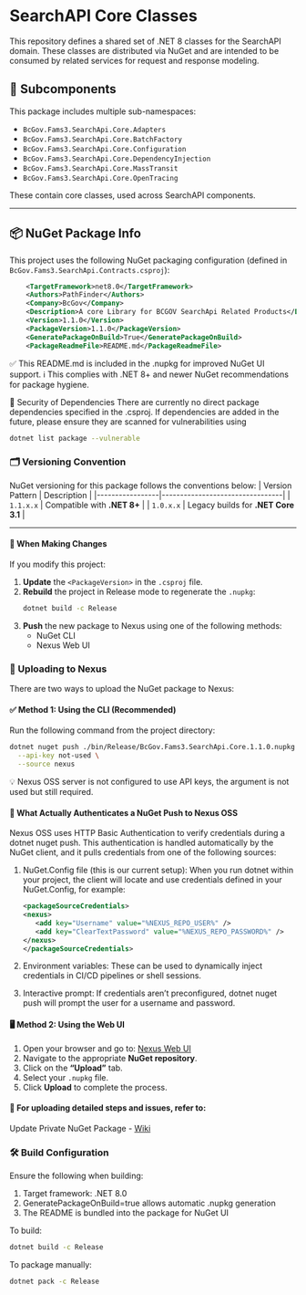 # SearchAPI Core Classes

This repository defines a shared set of .NET 8 classes for the SearchAPI domain. These classes are distributed via NuGet and are intended to be consumed by related services for request and response modeling.

## 🧩 Subcomponents

This package includes multiple sub-namespaces:

- `BcGov.Fams3.SearchApi.Core.Adapters`
- `BcGov.Fams3.SearchApi.Core.BatchFactory`
- `BcGov.Fams3.SearchApi.Core.Configuration`
- `BcGov.Fams3.SearchApi.Core.DependencyInjection`
- `BcGov.Fams3.SearchApi.Core.MassTransit`
- `BcGov.Fams3.SearchApi.Core.OpenTracing`

These contain core classes, used across SearchAPI components.

---

## 📦 NuGet Package Info

This project uses the following NuGet packaging configuration (defined in `BcGov.Fams3.SearchApi.Contracts.csproj`):

```xml
    <TargetFramework>net8.0</TargetFramework>
    <Authors>PathFinder</Authors>
    <Company>BcGov</Company>
    <Description>A core Library for BCGOV SearchApi Related Products</Description>
    <Version>1.1.0</Version>
    <PackageVersion>1.1.0</PackageVersion>
    <GeneratePackageOnBuild>True</GeneratePackageOnBuild>
    <PackageReadmeFile>README.md</PackageReadmeFile>
```
✅ This README.md is included in the .nupkg for improved NuGet UI support.
ℹ️ This complies with .NET 8+ and newer NuGet recommendations for package hygiene.

🔐 Security of Dependencies
There are currently no direct package dependencies specified in the .csproj. If dependencies are added in the future, please ensure they are scanned for vulnerabilities using 
```bash
dotnet list package --vulnerable
```

### 🗂 Versioning Convention
NuGet versioning for this package follows the conventions below:
| Version Pattern | Description                     |
|-----------------|---------------------------------|
| `1.1.x.x`       | Compatible with **.NET 8+**     |
| `1.0.x.x`       | Legacy builds for **.NET Core 3.1** |

---

#### 🔄 When Making Changes

If you modify this project:

1. **Update** the `<PackageVersion>` in the `.csproj` file.
2. **Rebuild** the project in Release mode to regenerate the `.nupkg`:
   ```bash
   dotnet build -c Release
   ```
3. **Push** the new package to Nexus using one of the following methods:
   - NuGet CLI
   - Nexus Web UI

### 🚀 Uploading to Nexus
There are two ways to upload the NuGet package to Nexus:

#### ✅ Method 1: Using the CLI (Recommended)
Run the following command from the project directory:
```bash
dotnet nuget push ./bin/Release/BcGov.Fams3.SearchApi.Core.1.1.0.nupkg \
  --api-key not-used \
  --source nexus
```
💡 Nexus OSS server is not configured to use API keys, the argument is not used but still required.

#### 🔐 What Actually Authenticates a NuGet Push to Nexus OSS
Nexus OSS uses HTTP Basic Authentication to verify credentials during a dotnet nuget push. This authentication is handled automatically by the NuGet client, and it pulls credentials from one of the following sources:

1. NuGet.Config file (this is our current setup):
When you run dotnet within your project, the client will locate and use credentials defined in your NuGet.Config, for example:

   ```xml
   <packageSourceCredentials>
   <nexus>
      <add key="Username" value="%NEXUS_REPO_USER%" />
      <add key="ClearTextPassword" value="%NEXUS_REPO_PASSWORD%" />
   </nexus>
   </packageSourceCredentials>
   ```

2. Environment variables:
These can be used to dynamically inject credentials in CI/CD pipelines or shell sessions.

3. Interactive prompt:
If credentials aren’t preconfigured, dotnet nuget push will prompt the user for a username and password.

#### 🖥️ Method 2: Using the Web UI

1. Open your browser and go to: [Nexus Web UI](https://nexus-https-dfb30e-tools.apps.silver.devops.gov.bc.ca/#browse/welcome)
2. Navigate to the appropriate **NuGet repository**.
3. Click on the **“Upload”** tab.
4. Select your `.nupkg` file.
5. Click **Upload** to complete the process.


#### 📘 For uploading detailed steps and issues, refer to:
Update Private NuGet Package - [Wiki](https://wiki.justice.gov.bc.ca/wiki/spaces/FAMS3IMP/pages/98370042/Update+Private+Nuget+Package)

### 🛠 Build Configuration
Ensure the following when building:
1. Target framework: .NET 8.0
2. GeneratePackageOnBuild=true allows automatic .nupkg generation
3. The README is bundled into the package for NuGet UI

To build:
```bash
dotnet build -c Release
```
To package manually:
```bash
dotnet pack -c Release
```
